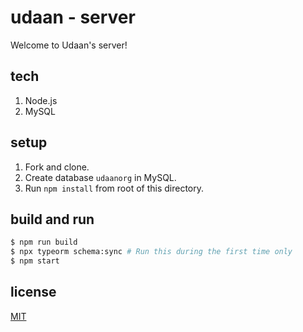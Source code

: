 # udaan - server

Welcome to Udaan's server!

## tech

1. Node.js
2. MySQL

## setup

1. Fork and clone.
2. Create database `udaanorg` in MySQL.
3. Run `npm install` from root of this directory.

## build and run

```bash
$ npm run build
$ npx typeorm schema:sync # Run this during the first time only
$ npm start
```

## license

[MIT](./LICENSE)
